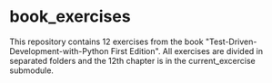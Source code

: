 # book_exercises
This repository contains 12 exercises from the book "Test-Driven-Development-with-Python First Edition". All exercises are divided in separated folders and the 12th chapter is in the current_excercise submodule.
